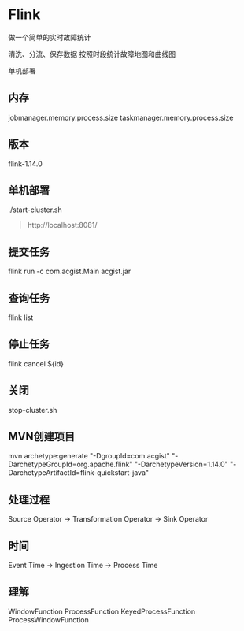 # Flink

做一个简单的实时故障统计

清洗、分流、保存数据
按照时段统计故障地图和曲线图

单机部署

## 内存

jobmanager.memory.process.size
taskmanager.memory.process.size

## 版本

flink-1.14.0

## 单机部署

./start-cluster.sh

> http://localhost:8081/

## 提交任务

flink run -c com.acgist.Main acgist.jar

## 查询任务

flink list

## 停止任务

flink cancel ${id}

## 关闭

stop-cluster.sh

## MVN创建项目

mvn archetype:generate "-DgroupId=com.acgist" "-DarchetypeGroupId=org.apache.flink" "-DarchetypeVersion=1.14.0" "-DarchetypeArtifactId=flink-quickstart-java"

## 处理过程

Source Operator -> Transformation Operator -> Sink Operator

## 时间

Event Time -> Ingestion Time -> Process Time

## 理解

WindowFunction
ProcessFunction
KeyedProcessFunction
ProcessWindowFunction
